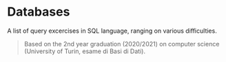# Databases
A list of query excercises in SQL language, ranging on various difficulties.
> Based on the 2nd year graduation (2020/2021) on computer science (University of Turin, esame di Basi di Dati).
